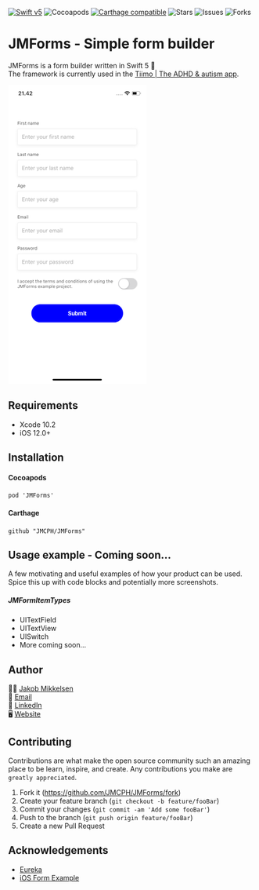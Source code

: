 [![Swift v5](https://img.shields.io/badge/Swift-5-orange.svg?style=flat)](https://developer.apple.com/swift/)
![Cocoapods](https://img.shields.io/cocoapods/p/:spec)
[![Carthage compatible](https://img.shields.io/badge/Carthage-compatible-4BC51D.svg?style=flat)](https://github.com/Carthage/Carthage)
![Stars](https://img.shields.io/github/stars/JMCPH/JMForms)
![Issues](https://img.shields.io/github/issues/JMCPH/JMForms)
![Forks](https://img.shields.io/github/forks/JMCPH/JMForms)

# JMForms - Simple form builder

JMForms is a form builder written in Swift 5 📝 <br />
The framework is currently used in the [Tiimo | The ADHD & autism app](https://apps.apple.com/dk/app/tiimo-the-adhd-autism-app/id1480220328).

![alt text](https://github.com/JMCPH/JMForms/blob/master/Screenshots/screenshot1.png?raw=true)

## Requirements

* Xcode 10.2
* iOS 12.0+

## Installation

#### Cocoapods

```pod 'JMForms'```

#### Carthage

```github "JMCPH/JMForms"```


## Usage example - Coming soon...

A few motivating and useful examples of how your product can be used. Spice this up with code blocks and potentially more screenshots.


##### JMFormItemTypes
- UITextField
- UITextView
- UISwitch
- More coming soon...

## Author

🕴🏻 [Jakob Mikkelsen](https://github.com/JMCPH)<br />
📩 [Email](mailto:jpm@codement.dk?subject=[GitHub]%20JMForms)<br />
🔗 [LinkedIn](https://www.linkedin.com/in/JMCPH)<br />
🖥 [Website](www.codement.dk)

## Contributing

Contributions are what make the open source community such an amazing place to be learn, inspire, and create. Any contributions you make are ``greatly appreciated``.
1. Fork it (<https://github.com/JMCPH/JMForms/fork>)
2. Create your feature branch (`git checkout -b feature/fooBar`)
3. Commit your changes (`git commit -am 'Add some fooBar'`)
4. Push to the branch (`git push origin feature/fooBar`)
5. Create a new Pull Request

## Acknowledgements

- [Eureka](https://github.com/xmartlabs/Eureka)
- [iOS Form Example](https://github.com/Ericdowney/iOSFormExample)
